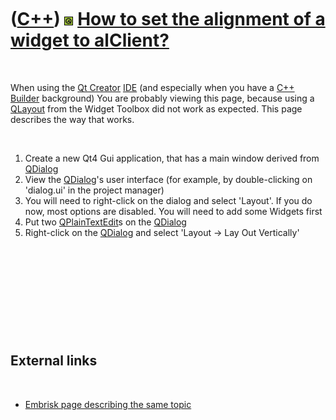 



 

 

 

 

 

([C++](Cpp.htm)) ![Qt](PicQt.png) [How to set the alignment of a widget to alClient?](CppQtAlClient.htm)
========================================================================================================

 

When using the [Qt Creator](CppQtCreator.htm) [IDE](CppIde.htm) (and
especially when you have a [C++ Builder](CppBuilder.htm) background) You
are probably viewing this page, because using a
[QLayout](CppQLayout.htm) from the Widget Toolbox did not work as
expected. This page describes the way that works.

 

1.  Create a new Qt4 Gui application, that has a main window derived
    from [QDialog](CppQDialog.htm)
2.  View the [QDialog](CppQDialog.htm)'s user interface (for example, by
    double-clicking on 'dialog.ui' in the project manager)
3.  You will need to right-click on the dialog and select 'Layout'. If
    you do now, most options are disabled. You will need to add some
    Widgets first
4.  Put two [QPlainTextEdit](CppQPlainTextEdit.htm)s on the
    [QDialog](CppQDialog.htm)
5.  Right-click on the [QDialog](CppQDialog.htm) and select 'Layout
    -&gt; Lay Out Vertically'

 

 

 

 

 

External links
--------------

 

-   [Embrisk page describing the same
    topic](http://www.embrisk.com/notes/qt_resize.html)

 

 

 

 

 





 



